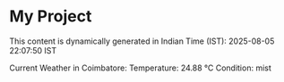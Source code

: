 # My Project

This content is dynamically generated in Indian Time (IST): 2025-08-05 22:07:50 IST


Current Weather in Coimbatore:
Temperature: 24.88 °C
Condition: mist
